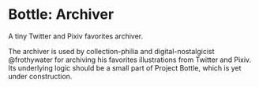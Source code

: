 # Bottle: Archiver

A tiny Twitter and Pixiv favorites archiver.

The archiver is used by collection-philia and digital-nostalgicist @frothywater for archiving his favorites illustrations from Twitter and Pixiv. Its underlying logic should be a small part of Project Bottle, which is yet under construction.
